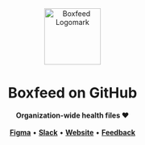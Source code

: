 <!-- markdownlint-disable MD033 MD041 -->

<div align="center">
  <a href="https://boxfeed.co">
    <img src="https://assets.boxfeed.co/images/logomark/circle-light.svg" height="112" alt="Boxfeed Logomark">
  </a>
  <h1>Boxfeed on GitHub</h1>
  <strong>Organization-wide health files ❤️</strong>
</div>

<br />

<div align="center">
  <a href="https://figma.com/@boxfeed"><strong>Figma</strong></a>
  •
  <a href="https://boxfeed.slack.com"><strong>Slack</strong></a>
  •
  <a href="https://boxfeed.com"><strong>Website</strong></a>
  •
  <a href="https://github.com/boxfeed/feedback/"><strong>Feedback</strong></a>
</div>
